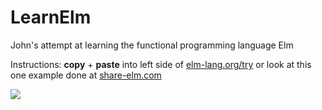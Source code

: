 # LearnElm
John's attempt at learning the functional programming language Elm

Instructions: **copy** + **paste** into left side of [elm-lang.org/try](http://elm-lang.org/try) or look at this one example done at [share-elm.com](http://share-elm.com/sprout/55fdf4cee4b0966c193dbf03)

![](http://i.imgur.com/cWpJVIq.png)
